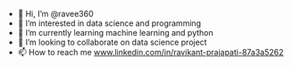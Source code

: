 - 👋 Hi, I’m @ravee360
- 👀 I’m interested in data science and programming
- 🌱 I’m currently learning machine learning and python
- 💞️ I’m looking to collaborate on data science project
- 📫 How to reach me www.linkedin.com/in/ravikant-prajapati-87a3a5262

<!---
ravee360/ravee360 is a ✨ special ✨ repository because its `README.md` (this file) appears on your GitHub profile.
You can click the Preview link to take a look at your changes.
--->
